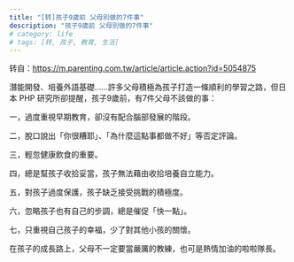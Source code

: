 ```yaml
---
title: "[转]孩子9歲前 父母別做的7件事"
description: "孩子9歲前 父母別做的7件事"
# category: life
# tags: [转, 孩子, 教育, 生活]
---
```



转自：<https://m.parenting.com.tw/article/article.action?id=5054875>

潛能開發、培養外語基礎……許多父母積極為孩子打造一條順利的學習之路，但日本 PHP 研究所卻提醒，孩子9歲前，有7件父母不該做的事：

一，過度重視早期教育，卻沒有配合腦部發展的階段。

二，脫口說出「你很糟耶」、「為什麼這點事都做不好」等否定評論。

三，輕忽健康飲食的重要。

四，總是幫孩子收拾妥當，孩子無法藉由收拾培養自立能力。

五，對孩子過度保護，孩子缺乏接受挑戰的積極度。

六，忽略孩子也有自己的步調，總是催促「快一點」。

七，只重視自己孩子的幸福，少了對其他小孩的關懷。

在孩子的成長路上，父母不一定要當嚴厲的教練，也可是熱情加油的啦啦隊長。
